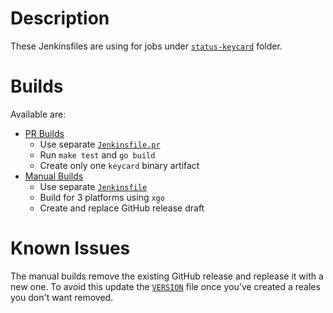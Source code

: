 # Description

These Jenkinsfiles are using for jobs under [`status-keycard`](https://ci.status.im/job/status-keycard/) folder.

# Builds

Available are:

* [PR Builds](https://ci.status.im/job/status-keycard/job/prs/job/keycard-cli/)
  - Use separate [`Jenkinsfile.pr`](./Jenkinsfile.pr)
  - Run `make test` and `go build`
  - Create only one `keycard` binary artifact
* [Manual Builds](https://ci.status.im/job/status-keycard/job/keycard-cli/)
  - Use separate [`Jenkinsfile`](./Jenkinsfile)
  - Build for 3 platforms using `xgo`
  - Create and replace GitHub release draft

# Known Issues

The manual builds remove the existing GitHub release and replease it with a new one. To avoid this update the [`VERSION`](/VERSION) file once you've created a reales you don't want removed.
